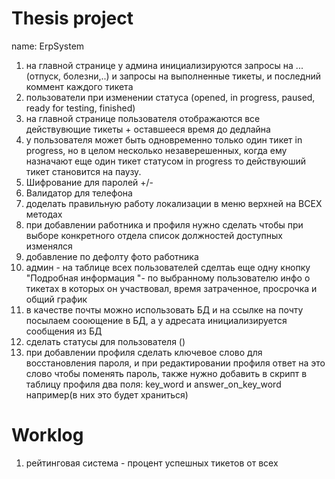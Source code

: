 # Thesis project 
name: ErpSystem 
1. на главной странице у админа инициализируются запросы на ...(отпуск, болезни,..) и запросы на выполненные тикеты, и последний коммент каждого тикета 
2. пользователи при изменении статуса (opened, in progress, paused, ready for testing, finished)
3. на главной странице пользователя отображаются все действувющие тикеты + оставшееся время до дедлайна
4. у пользователя может быть одновременно только один тикет in progress, но в целом несколько незаверешенных, когда ему назначают еще один тикет статусом in progress то действуюший тикет становится на паузу. 
5. Шифрование для паролей +/-
7. Валидатор для телефона
8. доделать правильную работу локализации в меню верхней на ВСЕХ методах
9. при добавлении работника и профиля нужно сделать чтобы при выборе конкретного отдела список должностей доступных изменялся
10. добавление по дефолту фото работника
11. админ - на таблице всех пользователей сделтаь еще одну кнопку "Подробная информация "- по выбранному пользователю инфо о тикетах в которых он участвовал, время затраченное, просрочка и общий график 
12. в качестве почты можно использовать БД и на ссылке на почту посылаем сооющение в БД, а у адресата инициализируется сообщения из БД
13. сделать статусы для пользователя ()
14. при добавлении профиля сделать ключевое слово для восстановления пароля, и при редактировании профиля ответ на это слово чтобы поменять пароль, также нужно добавить в скрипт в таблицу профиля два поля: key_word и answer_on_key_word например(в них это будет храниться)
# Worklog
1. рейтинговая система - процент успешных тикетов от всех
